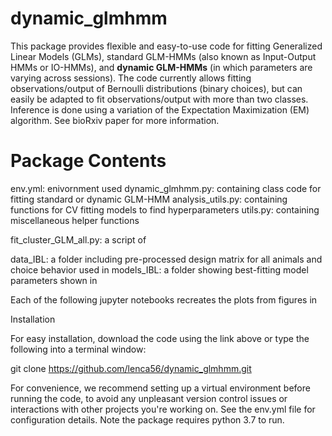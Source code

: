 # dynamic_glmhmm
This package provides flexible and easy-to-use code for fitting Generalized Linear Models (GLMs), standard GLM-HMMs (also known as Input-Output HMMs or IO-HMMs), and **dynamic GLM-HMMs** (in which parameters are varying across sessions). The code currently allows fitting observations/output of Bernoulli distributions (binary choices), but can easily be adapted to fit observations/output with more than two classes. Inference is done using a variation of the Expectation Maximization (EM) algorithm. See bioRxiv paper for more information.

# Package Contents

env.yml: enivornment used 
dynamic_glmhmm.py: containing class code for fitting standard or dynamic GLM-HMM
analysis_utils.py: containing functions for CV fitting models to find hyperparameters
utils.py: containing miscellaneous helper functions

fit_cluster_GLM_all.py: a script of 


data_IBL: a folder including pre-processed design matrix for all animals and choice behavior used in  **<cite paper>**
models_IBL: a folder showing best-fitting model parameters shown in **<cite paper>**

Each of the following jupyter notebooks recreates the plots from figures in **<cite paper>**

Installation

For easy installation, download the code using the link above or type the following into a terminal window:

git clone https://github.com/lenca56/dynamic_glmhmm.git

For convenience, we recommend setting up a virtual environment before running the code, to avoid any unpleasant version control issues or interactions with other projects you're working on. See the env.yml file for configuration details. Note the package requires python 3.7 to run.
